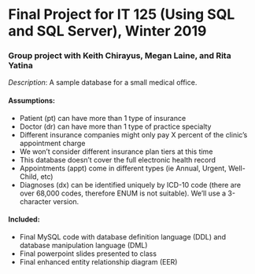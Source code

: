 # Final Project for IT 125 (Using SQL and SQL Server), Winter 2019
### Group project with Keith Chirayus, Megan Laine, and Rita Yatina

_Description_: A sample database for a small medical office.

#### Assumptions:
*	Patient (pt) can have more than 1 type of insurance
*	Doctor (dr) can have more than 1 type of practice specialty
*	Different insurance companies might only pay X percent of the clinic’s appointment charge
*	We won’t consider different insurance plan tiers at this time
*	This database doesn’t cover the full electronic health record
*	Appointments (appt) come in different types (ie Annual, Urgent, Well-Child, etc)
*	Diagnoses (dx) can be identified uniquely by ICD-10 code (there are over 68,000 codes, therefore ENUM is not suitable). We’ll use a 3-character version.

#### Included:
* Final MySQL code with database definition language (DDL) and database manipulation language (DML)
* Final powerpoint slides presented to class
* Final enhanced entity relationship diagram (EER)

